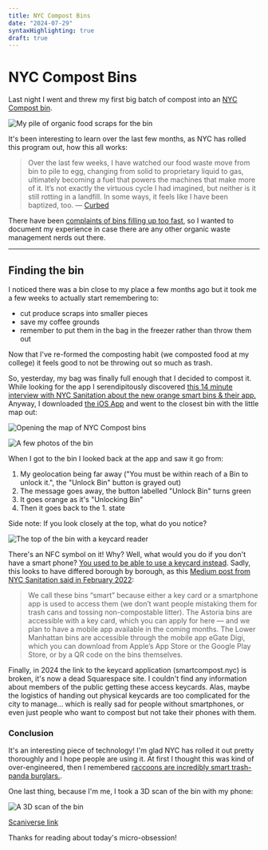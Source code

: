 ```yaml
---
title: NYC Compost Bins
date: "2024-07-29"
syntaxHighlighting: true
draft: true
---
```


# NYC Compost Bins

Last night I went and threw my first big batch of compost into an [NYC Compost bin](https://www.nyc.gov/site/dsny/collection/residents/curbside-composting.page).


![My pile of organic food scraps for the bin](/images/compost/bag.jpg)

It's been interesting to learn over the last few months, as NYC has rolled this program out, how this all works:

> Over the last few weeks, I have watched our food waste move from bin to pile to egg, changing from solid to proprietary liquid to gas, ultimately becoming a fuel that powers the machines that make more of it. It’s not exactly the virtuous cycle I had imagined, but neither is it still rotting in a landfill. In some ways, it feels like I have been baptized, too. — [Curbed](https://www.curbed.com/2023/04/smart-bin-compost-journey.html)

There have been [complaints of bins filling up too fast](https://hellgatenyc.com/the-struggle-to-find-an-empty-dsny-compost-smart-bin-is-real/), so I wanted to document my experience in case there are any other organic waste management nerds out there.

----

## Finding the bin

I noticed there was a bin close to my place a few months ago but it took me a few weeks to actually start remembering to:
- cut produce scraps into smaller pieces
- save my coffee grounds
- remember to put them in the bag in the freezer rather than throw them out

Now that I've re-formed the composting habit (we composted food at my college) it feels good to not be throwing out so much as trash.

So, yesterday, my bag was finally full enough that I decided to compost it. While looking for the app I serendipitously discovered [this 14 minute interview with NYC Sanitation about the new orange smart bins &amp; their app.](https://www.youtube.com/watch?app=desktop&v=nNGGCFheO8U) Anyway, I downloaded [the iOS App](https://apps.apple.com/us/app/nyc-compost/id1596363693) and went to the closest bin with the little map out:

![Opening the map of NYC Compost bins](/images/compost/geolocating-bin.gif)

![A few photos of the bin](/images/compost/bin-turnaround.png)

When I got to the bin I looked back at the app and saw it go from:

1. My geolocation being far away ("You must be within reach of a Bin to unlock it.", the "Unlock Bin" button is grayed out)
2. The message goes away, the button labelled "Unlock Bin" turns green
3. It goes orange as it's "Unlocking Bin"
4. Then it goes back to the 1. state

Side note: If you look closely at the top, what do you notice?

![The top of the bin with a keycard reader](/images/compost/top-keycard-reader.jpg)

There's an NFC symbol on it! Why? Well, what would you do if you don't have a smart phone? [You used to be able to use a keycard instead](https://www.youtube.com/watch?v=C9nmvR1Q5zw). Sadly, this looks to have differed borough by borough, as this [Medium post from NYC Sanitation said in February 2022](https://nycsanitation.medium.com/smart-bins-new-ways-to-divert-food-waste-and-keep-our-city-green-4858320a3e8):

> We call these bins “smart” because either a key card or a smartphone app is used to access them (we don’t want people mistaking them for trash cans and tossing non-compostable litter). The Astoria bins are accessible with a key card, which you can apply for here — and we plan to have a mobile app available in the coming months. The Lower Manhattan bins are accessible through the mobile app eGate Digi, which you can download from Apple’s App Store or the Google Play Store, or by a QR code on the bins themselves.

Finally, in 2024 the link to the keycard application (smartcompost.nyc) is broken, it's now a dead Squarespace site. I couldn't find any information about members of the public getting these access keycards. Alas, maybe the logistics of handing out physical keycards are too complicated for the city to manage... which is really sad for people without smartphones, or even just people who want to compost but not take their phones with them.

### Conclusion

It's an interesting piece of technology! I'm glad NYC has rolled it out pretty thoroughly and I hope people are using it. At first I thought this was kind of over-engineered, then I remembered [raccoons are incredibly smart trash-panda burglars.](https://youtu.be/8Peuy0FE4X8?si=eXN3M12eoLSVfpm6).

One last thing, because I'm me, I took a 3D scan of the bin with my phone:

![A 3D scan of the bin](/images/compost/bin-3d-scan.gif)

[Scaniverse link](https://scaniverse.com/scan/qghx2blyngu5lqwt)

Thanks for reading about today's micro-obsession!
